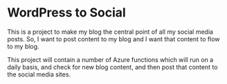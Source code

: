 # WordPress to Social

This is a project to make my blog the central point of all my social media posts.
So, I want to post content to my blog and I want that content to flow to my blog. 

This project will contain a number of Azure functions which will run on a daily basis, and check
for new blog content, and then post that content to the social media sites.